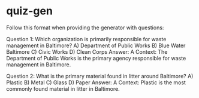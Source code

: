 # quiz-gen

Follow this format when providing the generator with questions:

Question 1: Which organization is primarily responsible for waste management in Baltimore?
A) Department of Public Works
B) Blue Water Baltimore
C) Civic Works
D) Clean Corps
Answer: A
Context: The Department of Public Works is the primary agency responsible for waste management in Baltimore.

Question 2: What is the primary material found in litter around Baltimore?
A) Plastic
B) Metal
C) Glass
D) Paper
Answer: A
Context: Plastic is the most commonly found material in litter in Baltimore.
